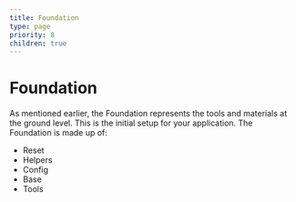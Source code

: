 ```yaml
---
title: Foundation
type: page
priority: 8
children: true
---
```


Foundation
==========

As mentioned earlier, the Foundation represents the tools and materials at the ground level. This is the initial setup for your application. The Foundation is made up of:

- Reset
- Helpers
- Config
- Base
- Tools
